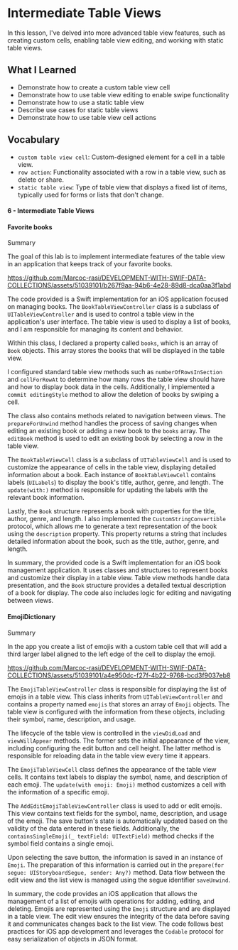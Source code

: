 # Intermediate Table Views

In this lesson, I've delved into more advanced table view features, such as creating custom cells, enabling table view editing, and working with static table views.

## What I Learned

- Demonstrate how to create a custom table view cell
- Demonstrate how to use table view editing to enable swipe functionality
- Demonstrate how to use a static table view
- Describe use cases for static table views
- Demonstrate how to use table view cell actions

## Vocabulary
- `custom table view cell`: Custom-designed element for a cell in a table view.
- `row action`: Functionality associated with a row in a table view, such as delete or share.
- `static table view`: Type of table view that displays a fixed list of items, typically used for forms or lists that don't change.

#### 6 - Intermediate Table Views

#### Favorite books

Summary

The goal of this lab is to implement intermediate features of the table view in an application that keeps track of your favorite books.

https://github.com/Marcoc-rasi/DEVELOPMENT-WITH-SWIF-DATA-COLLECTIONS/assets/51039101/b267f9aa-94b6-4e28-89d8-dca0aa3f1abd

The code provided is a Swift implementation for an iOS application focused on managing books. The `BookTableViewController` class is a subclass of `UITableViewController` and is used to control a table view in the application's user interface. The table view is used to display a list of books, and I am responsible for managing its content and behavior.

Within this class, I declared a property called `books`, which is an array of `Book` objects. This array stores the books that will be displayed in the table view.

I configured standard table view methods such as `numberOfRowsInSection` and `cellForRowAt` to determine how many rows the table view should have and how to display book data in the cells. Additionally, I implemented a `commit editingStyle` method to allow the deletion of books by swiping a cell.

The class also contains methods related to navigation between views. The `prepareForUnwind` method handles the process of saving changes when editing an existing book or adding a new book to the `books` array. The `editBook` method is used to edit an existing book by selecting a row in the table view.

The `BookTableViewCell` class is a subclass of `UITableViewCell` and is used to customize the appearance of cells in the table view, displaying detailed information about a book. Each instance of `BookTableViewCell` contains labels (`UILabels`) to display the book's title, author, genre, and length. The `update(with:)` method is responsible for updating the labels with the relevant book information.

Lastly, the `Book` structure represents a book with properties for the title, author, genre, and length. I also implemented the `CustomStringConvertible` protocol, which allows me to generate a text representation of the book using the `description` property. This property returns a string that includes detailed information about the book, such as the title, author, genre, and length.

In summary, the provided code is a Swift implementation for an iOS book management application. It uses classes and structures to represent books and customize their display in a table view. Table view methods handle data presentation, and the `Book` structure provides a detailed textual description of a book for display. The code also includes logic for editing and navigating between views.

#### EmojiDictionary

Summary

In the app you create a list of emojis with a custom table cell that will add a third larger label aligned to the left edge of the cell to display the emoji.

https://github.com/Marcoc-rasi/DEVELOPMENT-WITH-SWIF-DATA-COLLECTIONS/assets/51039101/a4e950dc-f27f-4b22-9768-bcd3f9037eb8

The `EmojiTableViewController` class is responsible for displaying the list of emojis in a table view. This class inherits from `UITableViewController` and contains a property named `emojis` that stores an array of `Emoji` objects. The table view is configured with the information from these objects, including their symbol, name, description, and usage.

The lifecycle of the table view is controlled in the `viewDidLoad` and `viewWillAppear` methods. The former sets the initial appearance of the view, including configuring the edit button and cell height. The latter method is responsible for reloading data in the table view every time it appears.

The `EmojiTableViewCell` class defines the appearance of the table view cells. It contains text labels to display the symbol, name, and description of each emoji. The `update(with emoji: Emoji)` method customizes a cell with the information of a specific emoji.

The `AddEditEmojiTableViewController` class is used to add or edit emojis. This view contains text fields for the symbol, name, description, and usage of the emoji. The save button's state is automatically updated based on the validity of the data entered in these fields. Additionally, the `containsSingleEmoji(_ textField: UITextField)` method checks if the symbol field contains a single emoji.

Upon selecting the save button, the information is saved in an instance of `Emoji`. The preparation of this information is carried out in the `prepare(for segue: UIStoryboardSegue, sender: Any?)` method. Data flow between the edit view and the list view is managed using the segue identifier `saveUnwind`.

In summary, the code provides an iOS application that allows the management of a list of emojis with operations for adding, editing, and deleting. Emojis are represented using the `Emoji` structure and are displayed in a table view. The edit view ensures the integrity of the data before saving it and communicates changes back to the list view. The code follows best practices for iOS app development and leverages the `Codable` protocol for easy serialization of objects in JSON format.
